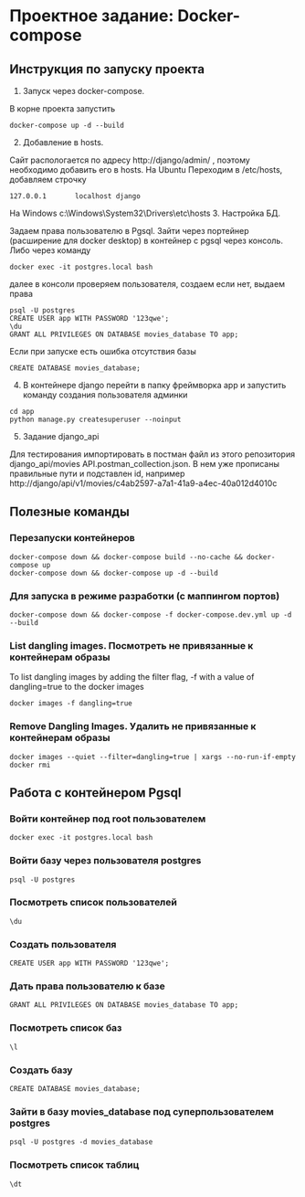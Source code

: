 # Проектное задание: Docker-compose
## Инструкция по запуску проекта
1. Запуск через docker-compose.

В корне проекта запустить
```
docker-compose up -d --build
```
2. Добавление в hosts.

Сайт распологается по адресу http://django/admin/ , поэтому необходимо добавить его в hosts.
На Ubuntu Переходим в /etc/hosts, добавляем строчку
```
127.0.0.1       localhost django
```
На Windows c:\Windows\System32\Drivers\etc\hosts
3. Настройка БД.
 
Задаем права пользователю в Pgsql.
Зайти через портейнер (расширение для docker desktop) в контейнер с pgsql через консоль.
Либо через команду 
```
docker exec -it postgres.local bash
```
далее в консоли проверяем пользователя, создаем если нет, выдаем права
```
psql -U postgres
CREATE USER app WITH PASSWORD '123qwe';
\du
GRANT ALL PRIVILEGES ON DATABASE movies_database TO app;
```

Если при запуске есть ошибка отсутствия базы
```
CREATE DATABASE movies_database;
```
4. В контейнере django перейти в папку фреймворка app и запустить команду создания пользователя админки
```
cd app
python manage.py createsuperuser --noinput
```

5. Задание django_api

Для тестирования импортировать в постман файл из этого репозитория django_api/movies API.postman_collection.json.
В нем уже прописаны правильные пути и подставлен id, например http://django/api/v1/movies/c4ab2597-a7a1-41a9-a4ec-40a012d4010c

## Полезные команды
### Перезапуски контейнеров
```
docker-compose down && docker-compose build --no-cache && docker-compose up
docker-compose down && docker-compose up -d --build
```
### Для запуска в режиме разработки (с маппингом портов)
```
docker-compose down && docker-compose -f docker-compose.dev.yml up -d --build
```
### List dangling images. Посмотреть не привязанные к контейнерам образы
To list dangling images by adding the filter flag, -f with a value of dangling=true to the docker images
```
docker images -f dangling=true
```
### Remove Dangling Images. Удалить не привязанные к контейнерам образы
```
docker images --quiet --filter=dangling=true | xargs --no-run-if-empty docker rmi
```

## Работа с контейнером Pgsql
### Войти контейнер под root пользователем
```
docker exec -it postgres.local bash
```
### Войти базу через пользователя postgres
```
psql -U postgres
```
### Посмотреть список пользователей
```
\du
```
### Создать пользователя
```
CREATE USER app WITH PASSWORD '123qwe';
```
### Дать права пользователю к базе
```
GRANT ALL PRIVILEGES ON DATABASE movies_database TO app;
```
### Посмотреть список баз
```
\l
```
### Создать базу
```
CREATE DATABASE movies_database;
```
### Зайти в базу movies_database под суперпользователем postgres
```
psql -U postgres -d movies_database
```
### Посмотреть список таблиц
```
\dt
```

